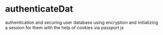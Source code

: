 # authenticateDat
authentication and securing user database using encryption and initializing a session for them with the help of cookies via passport js
